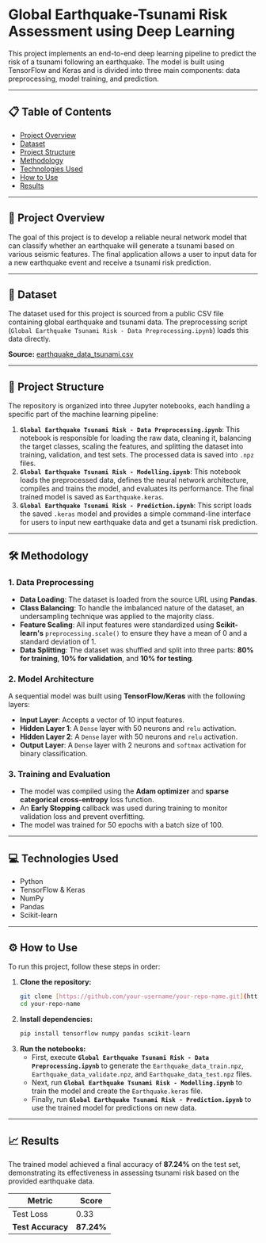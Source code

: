 
# Global Earthquake-Tsunami Risk Assessment using Deep Learning

This project implements an end-to-end deep learning pipeline to predict the risk of a tsunami following an earthquake. The model is built using TensorFlow and Keras and is divided into three main components: data preprocessing, model training, and prediction.

---

## 📋 Table of Contents
* [Project Overview](#project-overview)
* [Dataset](#dataset)
* [Project Structure](#project-structure)
* [Methodology](#methodology)
* [Technologies Used](#technologies-used)
* [How to Use](#how-to-use)
* [Results](#results)

---

## 🚀 Project Overview

The goal of this project is to develop a reliable neural network model that can classify whether an earthquake will generate a tsunami based on various seismic features. The final application allows a user to input data for a new earthquake event and receive a tsunami risk prediction.

---

## 💾 Dataset

The dataset used for this project is sourced from a public CSV file containing global earthquake and tsunami data. The preprocessing script (`Global Earthquake Tsunami Risk - Data Preprocessing.ipynb`) loads this data directly.

**Source:** [earthquake_data_tsunami.csv](https://raw.githubusercontent.com/AbhishekBiswas-github/Python_Data_Science/refs/heads/main/Global%20Earthquake-Tsunami%20Risk%20Assessment/earthquake_data_tsunami.csv)

---

## 📂 Project Structure

The repository is organized into three Jupyter notebooks, each handling a specific part of the machine learning pipeline:

1.  **`Global Earthquake Tsunami Risk - Data Preprocessing.ipynb`**: This notebook is responsible for loading the raw data, cleaning it, balancing the target classes, scaling the features, and splitting the dataset into training, validation, and test sets. The processed data is saved into `.npz` files.
2.  **`Global Earthquake Tsunami Risk - Modelling.ipynb`**: This notebook loads the preprocessed data, defines the neural network architecture, compiles and trains the model, and evaluates its performance. The final trained model is saved as `Earthquake.keras`.
3.  **`Global Earthquake Tsunami Risk - Prediction.ipynb`**: This script loads the saved `.keras` model and provides a simple command-line interface for users to input new earthquake data and get a tsunami risk prediction.

---

## 🛠️ Methodology

### 1. Data Preprocessing
* **Data Loading**: The dataset is loaded from the source URL using **Pandas**.
* **Class Balancing**: To handle the imbalanced nature of the dataset, an undersampling technique was applied to the majority class.
* **Feature Scaling**: All input features were standardized using **Scikit-learn's** `preprocessing.scale()` to ensure they have a mean of 0 and a standard deviation of 1.
* **Data Splitting**: The dataset was shuffled and split into three parts: **80% for training**, **10% for validation**, and **10% for testing**.

### 2. Model Architecture
A sequential model was built using **TensorFlow/Keras** with the following layers:
* **Input Layer**: Accepts a vector of 10 input features.
* **Hidden Layer 1**: A `Dense` layer with 50 neurons and `relu` activation.
* **Hidden Layer 2**: A `Dense` layer with 50 neurons and `relu` activation.
* **Output Layer**: A `Dense` layer with 2 neurons and `softmax` activation for binary classification.

### 3. Training and Evaluation
* The model was compiled using the **Adam optimizer** and **sparse categorical cross-entropy** loss function.
* An **Early Stopping** callback was used during training to monitor validation loss and prevent overfitting.
* The model was trained for 50 epochs with a batch size of 100.

---

## 💻 Technologies Used
* Python
* TensorFlow & Keras
* NumPy
* Pandas
* Scikit-learn

---

## ⚙️ How to Use

To run this project, follow these steps in order:

1.  **Clone the repository:**
    ```bash
    git clone [https://github.com/your-username/your-repo-name.git](https://github.com/your-username/your-repo-name.git)
    cd your-repo-name
    ```
2.  **Install dependencies:**
    ```bash
    pip install tensorflow numpy pandas scikit-learn
    ```
3.  **Run the notebooks:**
    * First, execute **`Global Earthquake Tsunami Risk - Data Preprocessing.ipynb`** to generate the `Earthquake_data_train.npz`, `Earthquake_data_validate.npz`, and `Earthquake_data_test.npz` files.
    * Next, run **`Global Earthquake Tsunami Risk - Modelling.ipynb`** to train the model and create the `Earthquake.keras` file.
    * Finally, run **`Global Earthquake Tsunami Risk - Prediction.ipynb`** to use the trained model for predictions on new data.

---

## 📈 Results

The trained model achieved a final accuracy of **87.24%** on the test set, demonstrating its effectiveness in assessing tsunami risk based on the provided earthquake data.

| Metric          | Score   |
| --------------- | ------- |
| Test Loss       | 0.33    |
| **Test Accuracy** | **87.24%** |
